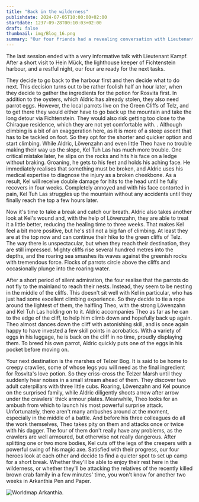 ```yaml
---
title: "Back in the wilderness"
publishdate: 2024-07-05T10:00:00+02:00
startdate: 1237-09-28T00:10:03+02:00
draft: false
thumbnail: img/Blog_16.png
summary: "Our four friends had a revealing conversation with Lieutenant Kampf in the last session. He also gave them a new quest straight away. However, they prefer not to deal with this, but instead go hunting for potion ingredients. You can find out how to do this here:"
---
```


The last session ended with a very informative talk with Lieutenant Kampf. After a short visit to Hein Mück, the lighthouse keeper of Fichtenstein harbour, and a restful night, our four are ready for the next tasks.

They decide to go back to the harbour first and then decide what to do next. This decision turns out to be rather foolish half an hour later, when they decide to gather the ingredients for the potion for Rosvita first. In addition to the oysters, which Aldric has already stolen, they also need parrot eggs. However, the local parrots live on the Green Cliffs of Telz, and to get there they would either have to go back up the mountain and take the long detour via Fichtenstein. They would also risk getting too close to the Chiraque residence, which they are not yet comfortable with. . Although climbing is a bit of an exaggeration here, as it is more of a steep ascent that has to be tackled on foot. So they opt for the shorter and quicker option and start climbing. While Aldric, Löwenzahn and even little Theo have no trouble making their way up the slope, Kel Tuh Las has much more trouble. One critical mistake later, he slips on the rocks and hits his face on a ledge without braking. Groaning, he gets to his feet and holds his aching face. He immediately realises that something must be broken, and Aldric uses his medical expertise to diagnose the injury as a broken cheekbone. As a result, Kel will receive double damage for hits to the head until he fully recovers in four weeks. Completely annoyed and with his face contorted in pain, Kel Tuh Las struggles up the mountain without any accidents until they finally reach the top a few hours later.

Now it's time to take a break and catch our breath. Aldric also takes another look at Kel's wound and, with the help of Löwenzahn, they are able to treat it a little better, reducing the healing time to three weeks. That makes Kel feel a bit more positive, but he's still not a big fan of climbing. At least they are at the top now and can continue their hike to the green cliffs of Telz. The way there is unspectacular, but when they reach their destination, they are still impressed. Mighty cliffs rise several hundred metres into the depths, and the roaring sea smashes its waves against the greenish rocks with tremendous force. Flocks of parrots circle above the cliffs and occasionally plunge into the roaring water.

After a short period of silent admiration, the four realise that the parrots do not fly to the mainland to reach their nests. Instead, they seem to be nesting in the middle of the cliffs. This doesn't sit well with Kel in particular, who has just had some excellent climbing experience. So they decide to tie a rope around the lightest of them, the halfling Theo, with the strong Löwenzahn and Kel Tuh Las holding on to it.  Aldric accompanies Theo as far as he can to the edge of the cliff, to help him climb down and hopefully back up again. Theo almost dances down the cliff with astonishing skill, and is once again happy to have invested a few skill points in acrobatics. With a variety of eggs in his luggage, he is back on the cliff in no time, proudly displaying them. To breed his own parrot, Aldric quickly puts one of the eggs in his pocket before moving on.

Your next destination is the marshes of Telzer Bog. It is said to be home to creepy crawlies, some of whose legs you will need as the final ingredient for Rosvita's love potion. So they criss-cross the Telzer Marsh until they suddenly hear noises in a small stream ahead of them. They discover two adult caterpillars with three little cubs. Roaring, Löwenzahn and Kel pounce on the surprised family, while Aldric diligently shoots arrow after arrow under the crawlers' thick armour plates. Meanwhile, Theo looks for an ambush from which to launch his most powerful surprise attack. Unfortunately, there aren't many ambushes around at the moment, especially in the middle of a battle. And before his three colleagues do all the work themselves, Theo takes pity on them and attacks once or twice with his dagger. The four of them don't really have any problems, as the crawlers are well armoured, but otherwise not really dangerous. After splitting one or two more bodies, Kel cuts off the legs of the creepers with a powerful swing of his magic axe. Satisfied with their progress, our four heroes look at each other and decide to find a quieter spot to set up camp for a short break. Whether they'll be able to enjoy their rest here in the wilderness, or whether they'll be attacking the relatives of the recently killed brown crab family in a few minutes' time, you won't know for another two weeks in Arkanthia Pen and Paper.

<div class="img-max center">
  <img class="img-fluid" title="Worldmap Arkanthia" alt="Worldmap Arkanthia." src="./img/Arkanthia_Full_Map_Fichtenstein_Hafen_to_Grünklippen.png" />
</div>
